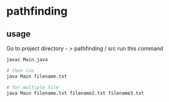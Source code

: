 # pathfinding

## usage 
Go to project directory - > pathfinding / src
run this command 

```bash
javac Main.java

# then run 
java Main filename.txt

# for multiple file 
java Main filename.txt filename2.txt filename3.txt
```
